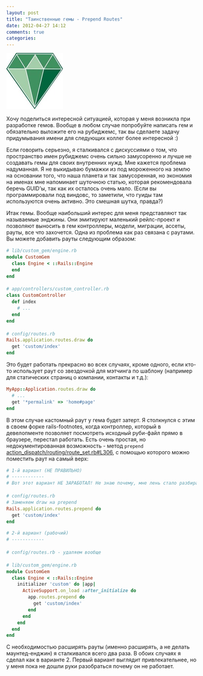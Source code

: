 ```yaml
---
layout: post
title: "Таинственные гемы - Prepend Routes"
date: 2012-04-27 14:12
comments: true
categories: 
---
```

![](/assets/7-gem/gem.jpg)

Хочу поделиться интересной ситуацией, которая у меня возникла при разработке гемов. Вообще в любом случае попробуйте написать
гем и обязательно выложите его на рубиджемс, так вы сделаете задачу придумывания имени для следующих коллег более
интересной :)

Если говорить серьезно, я сталкивался с дискуссиями о том, что пространство имен рубиджемс очень сильно замусоренно и
лучше не создавать гемы для своих внутренних нужд. Мне кажется проблема надуманная. Я не выкидываю бумажки из под мороженного
на землю на основании того, что наша планета и так замусоренная, но экономия на именах мне напоминает
шуточною статью, которая рекомендовала беречь GUID'ы, так как их осталось очень мало. (Если вы программировали под виндовс, 
то заметили, что гуиды там используются очень активно. Это смешная шутка, правда?)

Итак гемы. Вообще наибольший интерес для меня представляют так называемые энджины. Они эмитируют маленький рейлс-проект и позволяют
выносить в гем контроллеры, модели, миграции, ассеты, рауты, все что захочется. Одна из проблема как раз связана с раутами.
Вы можете добавить рауты следующим образом:

``` ruby
# lib/custom_gem/engine.rb
module CustomGem
  class Engine < ::Rails::Engine
  end
end

# app/controllers/custom_controller.rb
class CustomController
  def index
    # ...
  end
end

# config/routes.rb
Rails.application.routes.draw do
  get 'custom/index'
end
```

Это будет работать прекрасно во всех случаях, кроме одного, если кто-то использует
раут со звездочкой для мэтчинга по шаблону (например
для статических страниц о компании, контакты и т.д.):

``` ruby
MyApp::Application.routes.draw do
  # ...
  get '*permalink' => 'home#page'
end
```

В этом случае кастомный раут у гема будет затерт. Я столкнулся с этим в своем форке rails-footnotes, когда контроллер, который
в девелопменте позволяет посмотреть исходный руби-файл прямо в браузере, перестал работать. Есть очень простая, но недокументированная
возможность - метод `prepend` [action_dispatch/routing/route_set.rb#L306](https://github.com/rails/rails/blob/master/actionpack/lib/action_dispatch/routing/route_set.rb#L306), с помощью которого можно поместить раут на самый верх:

``` ruby
# 1-й вариант (НЕ ПРАВИЛЬНО)
# ------------
# Вот этот вариант НЕ ЗАРАБОТАЛ! Не знаю почему, мне лень стало разбираться.

# config/routes.rb
# Заменяем draw на prepend
Rails.application.routes.prepend do
  get 'custom/index'
end
```

``` ruby
# 2-й вариант (рабочий)
# ------------

# config/routes.rb - удаляем вообще

# lib/custom_gem/engine.rb
module CustomGem
  class Engine < ::Rails::Engine
    initializer 'custom' do |app|
      ActiveSupport.on_load :after_initialize do
        app.routes.prepend do
          get 'custom/index'
        end
      end
    end
  end
end
```

С необходимостью расширять рауты (именно расширять, а не делать маунтед-енджин) я сталкивался всего два раза. В обоих случаях я сделал
как в варианте 2. Первый вариант выглядит привлекательнее, но у меня пока не дошли руки разобраться почему он не работает.
